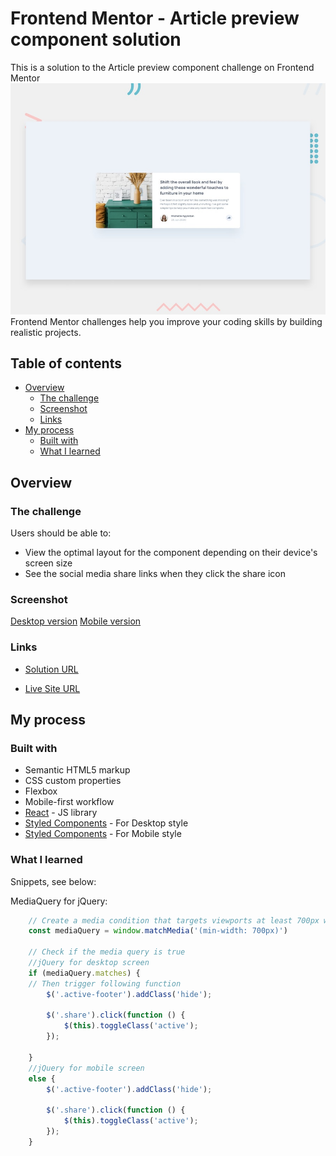 # Frontend Mentor - Article preview component solution

This is a solution to the Article preview component challenge on Frontend Mentor ![Article preview component challenge on Frontend Mentor](./design/desktop-preview.jpg) Frontend Mentor challenges help you improve your coding skills by building realistic projects. 

## Table of contents

- [Overview](#overview)
  - [The challenge](#the-challenge)
  - [Screenshot](#screenshot)
  - [Links](#links)
- [My process](#my-process)
  - [Built with](#built-with)
  - [What I learned](#what-i-learned)


## Overview

### The challenge

Users should be able to:

- View the optimal layout for the component depending on their device's screen size
- See the social media share links when they click the share icon

### Screenshot

[Desktop version](./design/desktop-design.jpg)
[Mobile version](./design/mobile-design.jpg)

### Links

- [Solution URL](https://github.com/TMraz/Article-preview-component-JS.github.io)

- [Live Site URL](https://tmraz.github.io/Article-preview-component-JS.github.io/)

## My process

### Built with

- Semantic HTML5 markup
- CSS custom properties
- Flexbox
- Mobile-first workflow
- [React](./js/script.js) - JS library
- [Styled Components](./css/main.css) - For Desktop style
- [Styled Components](./css/mobile.css) - For Mobile style

### What I learned

Snippets, see below:

MediaQuery for jQuery:

```js
    // Create a media condition that targets viewports at least 700px wide
    const mediaQuery = window.matchMedia('(min-width: 700px)')

    // Check if the media query is true
    //jQuery for desktop screen
    if (mediaQuery.matches) {
    // Then trigger following function
        $('.active-footer').addClass('hide');

        $('.share').click(function () {
            $(this).toggleClass('active'); 
        });

    }
    //jQuery for mobile screen
    else {
        $('.active-footer').addClass('hide');

        $('.share').click(function () {
            $(this).toggleClass('active');
        });
    }

```

